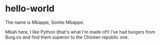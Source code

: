 # hello-world
The name is Mbappe, Somto Mbappe. 


Mbah here, I like Python (that's what I'm made of!)
I've had burgers from Burg.co and find them superior to the Chicken republic one.
